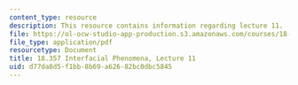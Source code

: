 ```yaml
---
content_type: resource
description: This resource contains information regarding lecture 11.
file: https://ol-ocw-studio-app-production.s3.amazonaws.com/courses/18-357-interfacial-phenomena-fall-2010/d77da8d5f1bb8b69a62682bc0dbc5845_MIT18_357F10_Lecture11.pdf
file_type: application/pdf
resourcetype: Document
title: 18.357 Interfacial Phenomena, Lecture 11
uid: d77da8d5-f1bb-8b69-a626-82bc0dbc5845
---
```

